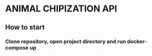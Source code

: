 # ANIMAL CHIPIZATION API
## How to start
### Clone repository, open project directory and run docker-compose up